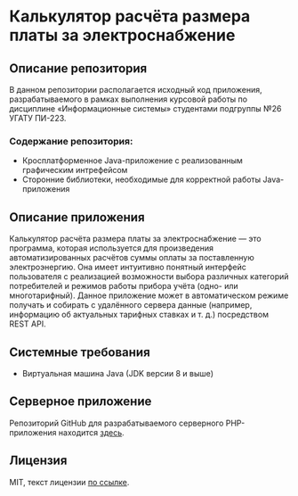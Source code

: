 # Калькулятор расчёта размера платы за электроснабжение

## Описание репозитория

В данном репозитории располагается исходный код приложения, разрабатываемого в рамках выполнения курсовой работы по дисциплине «Информационные системы» студентами подгруппы №26 УГАТУ ПИ-223.

### Содержание репозитория:
* Кросплатформенное Java-приложение с реализованным графическим интрефейсом
* Сторонние библиотеки, необходимые для корректной работы Java-приложения

## Описание приложения

Калькулятор расчёта размера платы за электроснабжение — это программа, которая используется для произведения автоматизированных расчётов суммы оплаты за поставленную электроэнергию. Она имеет интуитивно понятный интерфейс пользователя с реализацией возможности выбора различных категорий потребителей и режимов работы прибора учёта (одно- или многотарифный). Данное приложение может в автоматическом режиме получать и собирать с удалённого сервера данные (например, информацию об актуальных тарифных ставках и т. д.) посредством REST API.

## Системные требования

* Виртуальная машина Java (JDK версии 8 и выше)

## Серверное приложение
Репозиторий GitHub для разрабатываемого серверного PHP-приложения находится [здесь](https://github.com/abramov26/project26-server).

## Лицензия
MIT, текст лицензии [по ссылке](LICENSE).